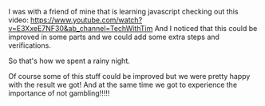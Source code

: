 I was with a friend of mine that is learning javascript checking out this video: https://www.youtube.com/watch?v=E3XxeE7NF30&ab_channel=TechWithTim
And I noticed that this could be improved in some parts and we could add some extra steps and verifications.

So that's how we spent a rainy night.

Of course some of this stuff could be improved but we were pretty happy with the result we got!
And at the same time we got to experience the importance of not gambling!!!!!

